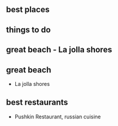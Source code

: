 ## best places
## things to do
## great beach - La jolla shores
## great beach 
- La jolla shores
## best restaurants
- Pushkin Restaurant, russian cuisine